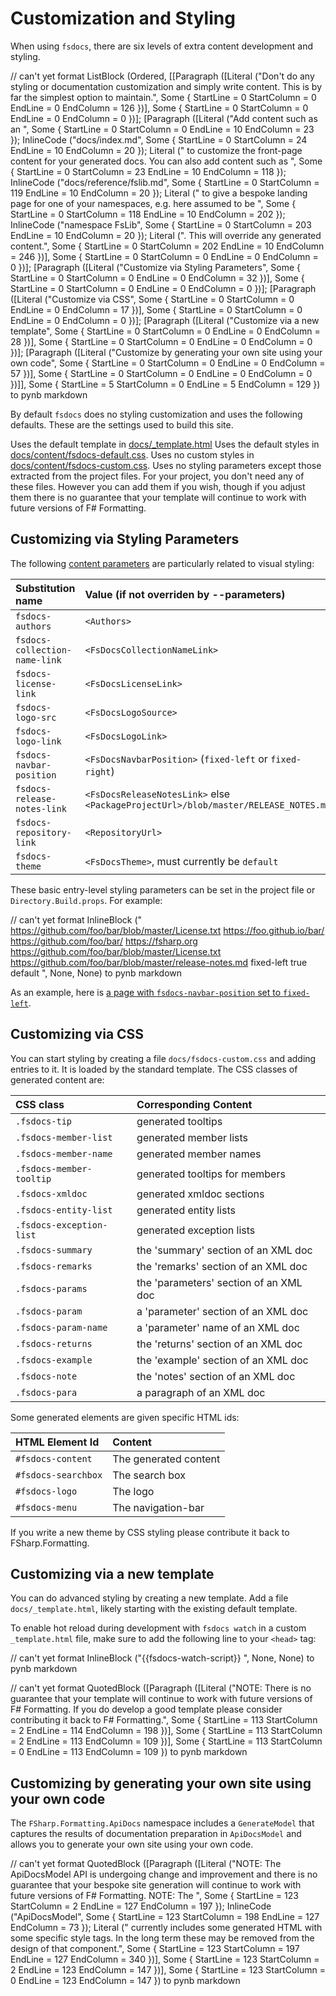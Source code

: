 # Customization and Styling

When using `fsdocs`, there are six levels of extra content development and styling.

// can't yet format ListBlock (Ordered, [[Paragraph ([Literal ("Don't do any styling or documentation customization and simply write content.  This is by far the simplest option to maintain.", Some { StartLine = 0 StartColumn = 0 EndLine = 0 EndColumn = 126 })], Some { StartLine = 0 StartColumn = 0 EndLine = 0 EndColumn = 0 })]; [Paragraph ([Literal ("Add content such as an ", Some { StartLine = 0 StartColumn = 0 EndLine = 10 EndColumn = 23 }); InlineCode ("docs/index.md", Some { StartLine = 0 StartColumn = 24 EndLine = 10 EndColumn = 20 }); Literal (" to customize the front-page content for your generated docs.
You can also add content such as ", Some { StartLine = 0 StartColumn = 23 EndLine = 10 EndColumn = 118 }); InlineCode ("docs/reference/fslib.md", Some { StartLine = 0 StartColumn = 119 EndLine = 10 EndColumn = 20 }); Literal (" to give a bespoke landing page
for one of your namespaces, e.g. here assumed to be ", Some { StartLine = 0 StartColumn = 118 EndLine = 10 EndColumn = 202 }); InlineCode ("namespace FsLib", Some { StartLine = 0 StartColumn = 203 EndLine = 10 EndColumn = 20 }); Literal (".  This will override any
generated content.", Some { StartLine = 0 StartColumn = 202 EndLine = 10 EndColumn = 246 })], Some { StartLine = 0 StartColumn = 0 EndLine = 0 EndColumn = 0 })]; [Paragraph ([Literal ("Customize via Styling Parameters", Some { StartLine = 0 StartColumn = 0 EndLine = 0 EndColumn = 32 })], Some { StartLine = 0 StartColumn = 0 EndLine = 0 EndColumn = 0 })]; [Paragraph ([Literal ("Customize via CSS", Some { StartLine = 0 StartColumn = 0 EndLine = 0 EndColumn = 17 })], Some { StartLine = 0 StartColumn = 0 EndLine = 0 EndColumn = 0 })]; [Paragraph ([Literal ("Customize via a new template", Some { StartLine = 0 StartColumn = 0 EndLine = 0 EndColumn = 28 })], Some { StartLine = 0 StartColumn = 0 EndLine = 0 EndColumn = 0 })]; [Paragraph ([Literal ("Customize by generating your own site using your own code", Some { StartLine = 0 StartColumn = 0 EndLine = 0 EndColumn = 57 })], Some { StartLine = 0 StartColumn = 0 EndLine = 0 EndColumn = 0 })]], Some { StartLine = 5 StartColumn = 0 EndLine = 5 EndColumn = 129 }) to pynb markdown

By default `fsdocs` does no styling customization and uses the following defaults. These are the settings used to build this site.

Uses the default template in [docs/_template.html](https://github.com/fsprojects/FSharp.Formatting/blob/master/docs/_template.html)
Uses the default styles in [docs/content/fsdocs-default.css](https://github.com/fsprojects/FSharp.Formatting/blob/master/docs/content/fsdocs-default.css).
Uses no custom styles in [docs/content/fsdocs-custom.css](https://github.com/fsprojects/FSharp.Formatting/blob/master/docs/content/fsdocs-default.css).
Uses no styling parameters except those extracted from the project files.
For your project, you don't need any of these files. However you can add them if you wish, though if
you adjust them there is no guarantee that your template will continue to work with future versions of F# Formatting.

## Customizing via Styling Parameters

The following [content parameters](content.html) are particularly related to visual styling:

Substitution name | Value (if not overriden by --parameters)
:--- | :---
`fsdocs-authors` | `<Authors>`
`fsdocs-collection-name-link` | `<FsDocsCollectionNameLink>`
`fsdocs-license-link` | `<FsDocsLicenseLink>`
`fsdocs-logo-src` | `<FsDocsLogoSource>`
`fsdocs-logo-link` | `<FsDocsLogoLink>`
`fsdocs-navbar-position` | `<FsDocsNavbarPosition>` (`fixed-left` or `fixed-right`)
`fsdocs-release-notes-link` | `<FsDocsReleaseNotesLink>` else `<PackageProjectUrl>/blob/master/RELEASE_NOTES.md`
`fsdocs-repository-link` | `<RepositoryUrl>`
`fsdocs-theme` | `<FsDocsTheme>`, must currently be `default`


These basic entry-level styling parameters can be set in the project file or `Directory.Build.props`.
For example:

// can't yet format InlineBlock ("    <!-- Example ultra-simple styling and generation settings for FsDocs default template-->
    <PackageLicenseUrl>https://github.com/foo/bar/blob/master/License.txt</PackageLicenseUrl>
    <PackageProjectUrl>https://foo.github.io/bar/</PackageProjectUrl>
    <RepositoryUrl>https://github.com/foo/bar/</RepositoryUrl>
    <FsDocsLogoLink>https://fsharp.org</FsDocsLogoLink>
    <FsDocsLicenseLink>https://github.com/foo/bar/blob/master/License.txt</FsDocsLicenseLink>
    <FsDocsReleaseNotesLink>https://github.com/foo/bar/blob/master/release-notes.md</FsDocsReleaseNotesLink>
    <FsDocsNavbarPosition>fixed-left</FsDocsNavbarPosition>
    <FsDocsWarnOnMissingDocs>true</FsDocsWarnOnMissingDocs>
    <FsDocsTheme>default</FsDocsTheme>
", None, None) to pynb markdown

As an example, here is [a page with `fsdocs-navbar-position` set to `fixed-left`](templates/leftside/styling.html).

## Customizing via CSS

You can start styling by creating a file `docs/fsdocs-custom.css` and adding entries to it.  It is loaded by
the standard template.  The CSS classes of generated content are:

CSS class | Corresponding Content
:--- | :---
`.fsdocs-tip` | generated tooltips
`.fsdocs-member-list` | generated member lists
`.fsdocs-member-name` | generated member names
`.fsdocs-member-tooltip` | generated tooltips for members
`.fsdocs-xmldoc` | generated xmldoc sections
`.fsdocs-entity-list` | generated entity lists
`.fsdocs-exception-list` | generated exception lists
`.fsdocs-summary` | the 'summary' section of an XML doc
`.fsdocs-remarks` | the 'remarks' section of an XML doc
`.fsdocs-params` | the 'parameters' section of an XML doc
`.fsdocs-param` | a 'parameter' section of an XML doc
`.fsdocs-param-name` | a 'parameter' name of an XML doc
`.fsdocs-returns` | the 'returns' section of an XML doc
`.fsdocs-example` | the 'example' section of an XML doc
`.fsdocs-note` | the 'notes' section of an XML doc
`.fsdocs-para` | a paragraph of an XML doc


Some generated elements are given specific HTML ids:

HTML Element Id | Content
:--- | :---
`#fsdocs-content` | The generated content
`#fsdocs-searchbox` | The search box
`#fsdocs-logo` | The logo
`#fsdocs-menu` | The navigation-bar


If you write a new theme by CSS styling please contribute it back to FSharp.Formatting.

## Customizing via a new template

You can do advanced styling by creating a new template.  Add a file `docs/_template.html`, likely starting
with the existing default template.

To enable hot reload during development with `fsdocs watch` in a custom `_template.html` file, make sure to add the following line to your `<head>` tag:

// can't yet format InlineBlock ("{{fsdocs-watch-script}}
", None, None) to pynb markdown

// can't yet format QuotedBlock ([Paragraph ([Literal ("NOTE: There is no guarantee that your template will continue to work with future versions of F# Formatting.
If you do develop a good template please consider contributing it back to F# Formatting.", Some { StartLine = 113 StartColumn = 2 EndLine = 114 EndColumn = 198 })], Some { StartLine = 113 StartColumn = 2 EndLine = 113 EndColumn = 109 })], Some { StartLine = 113 StartColumn = 0 EndLine = 113 EndColumn = 109 }) to pynb markdown

## Customizing by generating your own site using your own code

The `FSharp.Formatting.ApiDocs` namespace includes a `GenerateModel` that captures
the results of documentation preparation in `ApiDocsModel` and allows you to
generate your own site using your own code.

// can't yet format QuotedBlock ([Paragraph ([Literal ("NOTE: The ApiDocsModel API is undergoing change and improvement and there is no guarantee that your bespoke site generation will continue to work
with future versions of F# Formatting.
NOTE: The ", Some { StartLine = 123 StartColumn = 2 EndLine = 127 EndColumn = 197 }); InlineCode ("ApiDocsModel", Some { StartLine = 123 StartColumn = 198 EndLine = 127 EndColumn = 73 }); Literal (" currently includes some generated HTML with some specific style tags.
In the long term these may be removed from the design of that component.", Some { StartLine = 123 StartColumn = 197 EndLine = 127 EndColumn = 340 })], Some { StartLine = 123 StartColumn = 2 EndLine = 123 EndColumn = 147 })], Some { StartLine = 123 StartColumn = 0 EndLine = 123 EndColumn = 147 }) to pynb markdown


